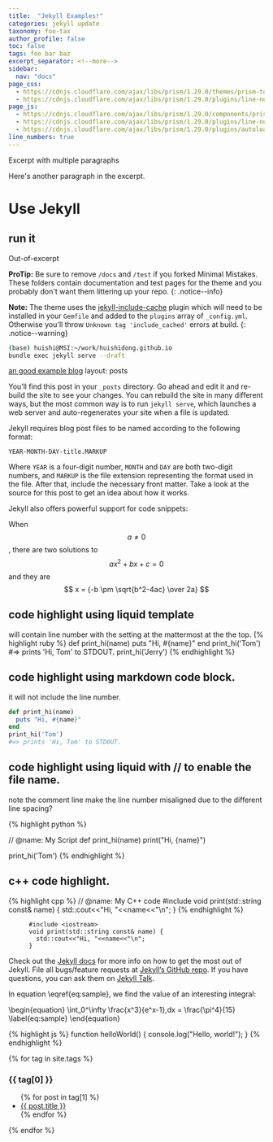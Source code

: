 ```yaml
---
title:  "Jekyll Examples!"
categories: jekyll update
taxonomy: foo-tax
author_profile: false
toc: false
tags: foo bar baz
excerpt_separator: <!--more-->
sidebar:
  nav: "docs"
page_css:
  - https://cdnjs.cloudflare.com/ajax/libs/prism/1.29.0/themes/prism-tomorrow.min.css
  - https://cdnjs.cloudflare.com/ajax/libs/prism/1.29.0/plugins/line-numbers/prism-line-numbers.min.css
page_js:
  - https://cdnjs.cloudflare.com/ajax/libs/prism/1.29.0/components/prism-core.min.js
  - https://cdnjs.cloudflare.com/ajax/libs/prism/1.29.0/plugins/line-numbers/prism-line-numbers.min.js
  - https://cdnjs.cloudflare.com/ajax/libs/prism/1.29.0/plugins/autoloader/prism-autoloader.min.js
line_numbers: true
---
```


Excerpt with multiple paragraphs

Here's another paragraph in the excerpt.
<!--more-->

# Use Jekyll

## run it

Out-of-excerpt

[^structure]: See [**Structure** page]({{ "/docs/structure/" | relative_url }}) for a list of theme files and what they do.

**ProTip:** Be sure to remove `/docs` and `/test` if you forked Minimal Mistakes. These folders contain documentation and test pages for the theme and you probably don't want them littering up your repo.
{: .notice--info}

**Note:** The theme uses the [jekyll-include-cache](https://github.com/benbalter/jekyll-include-cache) plugin which will need to be installed in your `Gemfile` and added to the `plugins` array of `_config.yml`. Otherwise you'll throw `Unknown tag 'include_cached'` errors at build.
{: .notice--warning}


```bash
(base) huishi@MSI:~/work/huishidong.github.io 
bundle exec jekyll serve --draft
```

[an good example blog](https://blog.arkfeng.xyz/2021/06/12/pandas_notes/#1-%E8%AF%BB%E5%86%99%E6%96%87%E4%BB%B6)
layout: posts

You’ll find this post in your `_posts` directory. Go ahead and edit it and re-build the site to see your changes. You can rebuild the site in many different ways, but the most common way is to run `jekyll serve`, which launches a web server and auto-regenerates your site when a file is updated.

Jekyll requires blog post files to be named according to the following format:

`YEAR-MONTH-DAY-title.MARKUP`

Where `YEAR` is a four-digit number, `MONTH` and `DAY` are both two-digit numbers, and `MARKUP` is the file extension representing the format used in the file. After that, include the necessary front matter. Take a look at the source for this post to get an idea about how it works.

Jekyll also offers powerful support for code snippets:

  When $$ a \ne 0 $$, there are two solutions to $$ ax^2 + bx + c = 0 $$ and they are
  $$ x = {-b \pm \sqrt{b^2-4ac} \over 2a} $$

## code highlight using liquid template
will contain line number with the setting at the mattermost at the the top.
{% highlight ruby %}
def print_hi(name)
  puts "Hi, #{name}"
end
print_hi('Tom')
#=> prints 'Hi, Tom' to STDOUT.
print_hi('Jerry')
{% endhighlight %}

## code highlight using markdown code block.
it will not include the line number.
```ruby
def print_hi(name)
  puts "Hi, #{name}"
end
print_hi('Tom')
#=> prints 'Hi, Tom' to STDOUT.
```

## code highlight using liquid with // to enable the file name.
note the comment line make the line number misaligned due to the different line spacing?
<!-- ```python -->
{% highlight python %}
<!-- # @name: My Script -->
// @name: My Script
def print_hi(name)
  print("Hi, {name}")

print_hi('Tom')
{% endhighlight %}
<!-- ``` -->

## c++ code highlight.
<!-- ```cpp  -->
{% highlight cpp %}
// @name: My C++ code
#include <iostream>
void print(std::string const& name) {
  std::cout<<"Hi, "<<name<<"\n";
}
{% endhighlight %}
<!-- ``` -->

<figure class="language-cpp highlighter-rouge">
<pre class="highlight line-numbers" data-start="10"><code><span class="cp">#include</span> <span class="cpf">&lt;iostream&gt;</span><span class="cp">
</span><span class="kt">void</span> <span class="nf">print</span><span class="p">(</span><span class="n">std</span><span class="o">::</span><span class="n">string</span> <span class="k">const</span><span class="o">&amp;</span> <span class="n">name</span><span class="p">)</span> <span class="p">{</span>
  <span class="n">std</span><span class="o">::</span><span class="n">cout</span><span class="o">&lt;&lt;</span><span class="s">"Hi, "</span><span class="o">&lt;&lt;</span><span class="n">name</span><span class="o">&lt;&lt;</span><span class="s">"</span><span class="se">\n</span><span class="s">"</span><span class="p">;</span>
<span class="p">}</span>
</code></pre>
</figure>

Check out the [Jekyll docs][jekyll-docs] for more info on how to get the most out of Jekyll. File all bugs/feature requests at [Jekyll’s GitHub repo][jekyll-gh]. If you have questions, you can ask them on [Jekyll Talk][jekyll-talk].

In equation \eqref{eq:sample}, we find the value of an
interesting integral:

\begin{equation}
  \int_0^\infty \frac{x^3}{e^x-1}\,dx = \frac{\pi^4}{15}
  \label{eq:sample}
\end{equation}


<!-- ```javascript -->
{% highlight js %}
function helloWorld() {
    console.log("Hello, world!");
}
{% endhighlight %}
<!-- ``` -->

{% for tag in site.tags %}
  <h3>{{ tag[0] }}</h3>
  <ul>
    {% for post in tag[1] %}
      <li><a href="{{ post.url }}">{{ post.title }}</a></li>
    {% endfor %}
  </ul>
{% endfor %}

[jekyll-docs]: https://jekyllrb.com/docs/home
[jekyll-gh]:   https://github.com/jekyll/jekyll
[jekyll-talk]: https://talk.jekyllrb.com/
